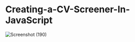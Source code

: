 # Creating-a-CV-Screener-In-JavaScript

![Screenshot (190)](https://user-images.githubusercontent.com/75804109/119603494-ed975380-be0a-11eb-9d9f-e758714c6260.png)
